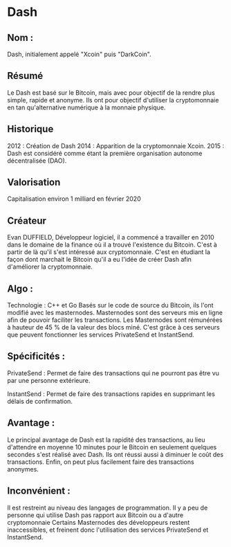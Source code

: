 # Dash

## Nom : 
Dash, initialement appelé "Xcoin" puis "DarkCoin".

## Résumé
Le Dash est basé sur le Bitcoin, mais avec pour objectif de la rendre plus simple, rapide et anonyme. Ils ont pour objectif d'utiliser la cryptomonnaie en tan qu'alternative numérique à la monnaie physique.

## Historique
2012 : Création de Dash
2014 : Apparition de la cryptomonnaie Xcoin.
2015 : Dash est considéré comme étant la première organisation autonome décentralisée (DAO).

## Valorisation
Capitalisation environ 1 milliard en février 2020

## Créateur
Evan DUFFIELD, Développeur logiciel, il a commencé a travailler en 2010 dans le domaine de la finance où il a trouvé l'existence du Bitcoin. C'est à partir de là qu'il s'est intéressé aux cryptomonnaie. C'est en étudiant la façon dont marchait le Bitcoin qu'il a eu l'idée de créer Dash afin d'améliorer la cryptomonnaie. 

## Algo : 
Technologie : C++ et Go
Basés sur le code de source du Bitcoin, ils l'ont modifié avec les masternodes.
Masternodes sont des serveurs mis en ligne afin de pouvoir faciliter les transactions. Les Masternodes sont rémunérées à hauteur de 45 % de la valeur des blocs miné.
C'est grâce à ces serveurs que peuvent fonctionner les services PrivateSend et InstantSend.

## Spécificités : 
PrivateSend : Permet de faire des transactions qui ne pourront pas être vu par une personne extérieure.

InstantSend : Permet de faire des transactions rapides en supprimant les délais de confirmation.

## Avantage :
Le principal avantage de Dash est la rapidité des transactions, au lieu d'attendre en moyenne 10 minutes pour le Bitcoin en seulement quelques secondes s'est réalisé avec Dash.
Ils ont réussi aussi à diminuer le coût des transactions.
Enfin, on peut plus facilement faire des transactions anonymes. 

## Inconvénient :
Il est restreint au niveau des langages de programmation.
Il y a peu de personne qui utilise Dash pas rapport aux Bitcoin ou a d'autre cryptomonnaie
Certains Masternodes des développeurs restent inaccessibles, et freinent donc l'utilisation des services PrivateSend et InstantSend.
